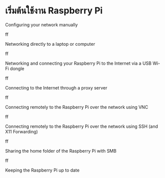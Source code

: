 # เริ่มต้นใช้งาน Raspberry Pi

Configuring your network manually

ff

Networking directly to a laptop or computer

ff

Networking and connecting your Raspberry Pi to the Internet via a USB Wi-Fi dongle

ff

Connecting to the Internet through a proxy server

ff

Connecting remotely to the Raspberry Pi over the network using VNC

ff

Connecting remotely to the Raspberry Pi over the network using SSH \(and X11 Forwarding\)

ff

Sharing the home folder of the Raspberry Pi with SMB

ff

Keeping the Raspberry Pi up to date

